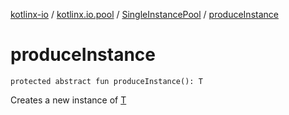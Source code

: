 [kotlinx-io](../../index.md) / [kotlinx.io.pool](../index.md) / [SingleInstancePool](index.md) / [produceInstance](./produce-instance.md)

# produceInstance

`protected abstract fun produceInstance(): T`

Creates a new instance of [T](index.md#T)

